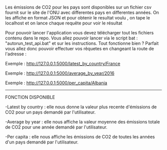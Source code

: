 



Les émissions de CO2 pour les pays sont disponibles sur un fichier csv fournit sur le site de l'ONU avec differentes pays en differentes années.  On les affiche en format JSON et 
pour obtenir le resultat voulu , on tape le localhost et on lance chaque requête  pour voir le résultat

Pour pouvoir lancer l'application vous devez télécharger tout les fichiers contenu dans le repo.
Vous allez pouvoir lancer via le script bat : "autorun_test_api.bat" et sur les instructions.
Tout fonctionne bien ? Parfait vous allez donc pouvoir effectuer vos rêquetes en changeant la route de l'adresse : 

Exemple : http://127.0.0.1:5000/latest_by_country/France

Exemple : http://127.0.0.1:5000/average_by_year/2016

Exemple : http://127.0.0.1:5000/per_capita/Albania

-------------------------------------------------------------------------------------------------------------------------------------------------------
FONCTION DISPONIBLE



-Latest by country :  elle nous donne la valeur plus recente  d'émissions de CO2 pour un pays demandé par l'utilisateur.

-Average by year :  elle nous affiche la valeur moyenne des émissions totale de CO2  pour une année demandé par l'utilisateur.

-Per capita : elle nous affiche les émissions de CO2 de toutes les années  d'un pays demandé par l'utilisateur.
